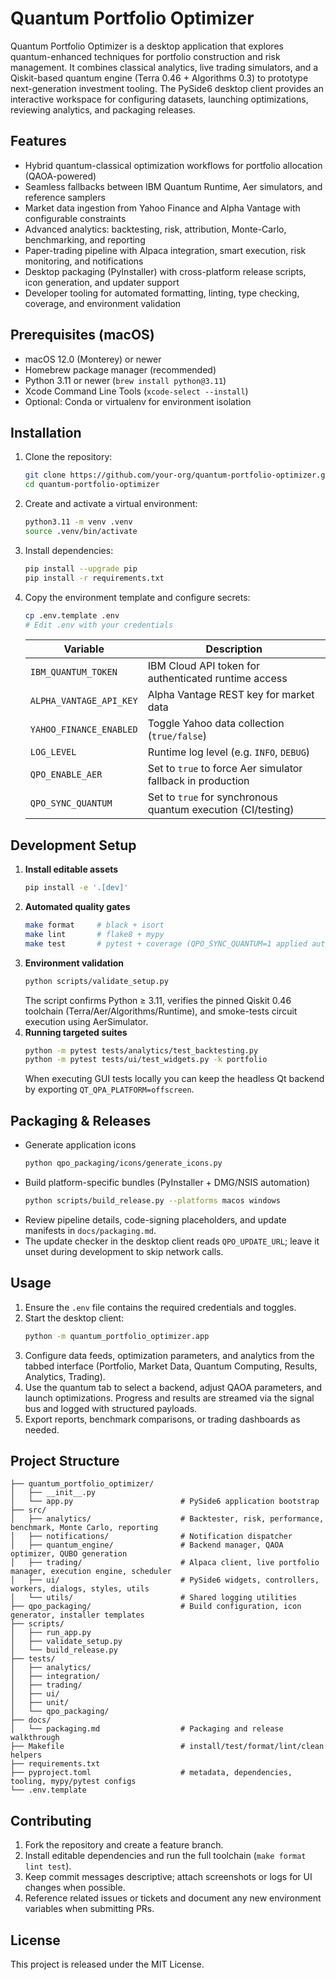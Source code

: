 # Quantum Portfolio Optimizer

Quantum Portfolio Optimizer is a desktop application that explores quantum-enhanced techniques for portfolio construction and risk management. It combines classical analytics, live trading simulators, and a Qiskit-based quantum engine (Terra 0.46 + Algorithms 0.3) to prototype next-generation investment tooling. The PySide6 desktop client provides an interactive workspace for configuring datasets, launching optimizations, reviewing analytics, and packaging releases.

## Features

- Hybrid quantum-classical optimization workflows for portfolio allocation (QAOA-powered)
- Seamless fallbacks between IBM Quantum Runtime, Aer simulators, and reference samplers
- Market data ingestion from Yahoo Finance and Alpha Vantage with configurable constraints
- Advanced analytics: backtesting, risk, attribution, Monte-Carlo, benchmarking, and reporting
- Paper-trading pipeline with Alpaca integration, smart execution, risk monitoring, and notifications
- Desktop packaging (PyInstaller) with cross-platform release scripts, icon generation, and updater support
- Developer tooling for automated formatting, linting, type checking, coverage, and environment validation

## Prerequisites (macOS)

- macOS 12.0 (Monterey) or newer
- Homebrew package manager (recommended)
- Python 3.11 or newer (`brew install python@3.11`)
- Xcode Command Line Tools (`xcode-select --install`)
- Optional: Conda or virtualenv for environment isolation

## Installation

1. Clone the repository:
   ```bash
   git clone https://github.com/your-org/quantum-portfolio-optimizer.git
   cd quantum-portfolio-optimizer
   ```
2. Create and activate a virtual environment:
   ```bash
   python3.11 -m venv .venv
   source .venv/bin/activate
   ```
3. Install dependencies:
   ```bash
   pip install --upgrade pip
   pip install -r requirements.txt
   ```
4. Copy the environment template and configure secrets:
   ```bash
   cp .env.template .env
   # Edit .env with your credentials
   ```

   | Variable | Description |
   | --- | --- |
   | `IBM_QUANTUM_TOKEN` | IBM Cloud API token for authenticated runtime access |
   | `ALPHA_VANTAGE_API_KEY` | Alpha Vantage REST key for market data |
   | `YAHOO_FINANCE_ENABLED` | Toggle Yahoo data collection (`true/false`) |
   | `LOG_LEVEL` | Runtime log level (e.g. `INFO`, `DEBUG`) |
   | `QPO_ENABLE_AER` | Set to `true` to force Aer simulator fallback in production |
   | `QPO_SYNC_QUANTUM` | Set to `true` for synchronous quantum execution (CI/testing) |

## Development Setup

1. **Install editable assets**
   ```bash
   pip install -e '.[dev]'
   ```
2. **Automated quality gates**
   ```bash
   make format     # black + isort
   make lint       # flake8 + mypy
   make test       # pytest + coverage (QPO_SYNC_QUANTUM=1 applied automatically)
   ```
3. **Environment validation**
   ```bash
   python scripts/validate_setup.py
   ```
   The script confirms Python ≥ 3.11, verifies the pinned Qiskit 0.46 toolchain (Terra/Aer/Algorithms/Runtime), and smoke-tests circuit execution using AerSimulator.
4. **Running targeted suites**
   ```bash
   python -m pytest tests/analytics/test_backtesting.py
   python -m pytest tests/ui/test_widgets.py -k portfolio
   ```
   When executing GUI tests locally you can keep the headless Qt backend by exporting `QT_QPA_PLATFORM=offscreen`.

## Packaging & Releases

- Generate application icons
  ```bash
  python qpo_packaging/icons/generate_icons.py
  ```
- Build platform-specific bundles (PyInstaller + DMG/NSIS automation)
  ```bash
  python scripts/build_release.py --platforms macos windows
  ```
- Review pipeline details, code-signing placeholders, and update manifests in `docs/packaging.md`.
- The update checker in the desktop client reads `QPO_UPDATE_URL`; leave it unset during development to skip network calls.

## Usage

1. Ensure the `.env` file contains the required credentials and toggles.
2. Start the desktop client:
   ```bash
   python -m quantum_portfolio_optimizer.app
   ```
3. Configure data feeds, optimization parameters, and analytics from the tabbed interface (Portfolio, Market Data, Quantum Computing, Results, Analytics, Trading).
4. Use the quantum tab to select a backend, adjust QAOA parameters, and launch optimizations. Progress and results are streamed via the signal bus and logged with structured payloads.
5. Export reports, benchmark comparisons, or trading dashboards as needed.

## Project Structure

```
├── quantum_portfolio_optimizer/
│   ├── __init__.py
│   └── app.py                        # PySide6 application bootstrap
├── src/
│   ├── analytics/                    # Backtester, risk, performance, benchmark, Monte Carlo, reporting
│   ├── notifications/                # Notification dispatcher
│   ├── quantum_engine/               # Backend manager, QAOA optimizer, QUBO generation
│   ├── trading/                      # Alpaca client, live portfolio manager, execution engine, scheduler
│   ├── ui/                           # PySide6 widgets, controllers, workers, dialogs, styles, utils
│   └── utils/                        # Shared logging utilities
├── qpo_packaging/                    # Build configuration, icon generator, installer templates
├── scripts/
│   ├── run_app.py
│   ├── validate_setup.py
│   └── build_release.py
├── tests/
│   ├── analytics/
│   ├── integration/
│   ├── trading/
│   ├── ui/
│   ├── unit/
│   └── qpo_packaging/
├── docs/
│   └── packaging.md                  # Packaging and release walkthrough
├── Makefile                          # install/test/format/lint/clean helpers
├── requirements.txt
├── pyproject.toml                    # metadata, dependencies, tooling, mypy/pytest configs
└── .env.template
```

## Contributing

1. Fork the repository and create a feature branch.
2. Install editable dependencies and run the full toolchain (`make format lint test`).
3. Keep commit messages descriptive; attach screenshots or logs for UI changes when possible.
4. Reference related issues or tickets and document any new environment variables when submitting PRs.

## License

This project is released under the MIT License.


